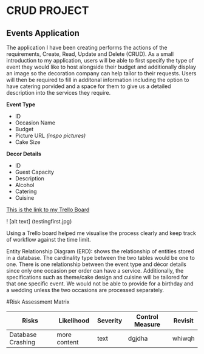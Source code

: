 # CRUD PROJECT
## Events Application
The application I have been creating performs the actions of the requirements, Create, Read, Update and Delete (CRUD). As a small introduction to my application, users will be able to first specify the type of event they would like to host alongside their budget and additionally display an image so the decoration company can help tailor to their requests. Users will then be required to fill in additonal information including the option to have catering porvided and a space for them to give us a detailed description into the services they require.

**Event Type**

- ID
- Occasion Name
- Budget
- Picture URL *(inspo pictures)*
- Cake Size

**Decor Details**

- ID
- Guest Capacity
- Description
- Alcohol
- Catering
- Cuisine

[This is the link to my Trello Board](https://www.bing.com/search?q=google&cvid=ccd89689877b4961851dde855cb873c2&aqs=edge.0.69i59j69i65j69i57j69i60j0j69i60j0.484j0j1&FORM=ANNTA9&PC=U531)

! [alt text] (testingfirst.jpg)



Using a Trello board helped me visualise the process clearly and keep track of workflow against the time limit.



Entity Relationship Diagram (ERD): shows the relationship of entities stored in a database. The cardinality type between the two tables would be one to one. There is one relationship between the event type and décor details since only one occasion per order can have a service. Additionally, the specifications such as theme/cake design and cuisine will be tailored for that one specific event. We would not be able to provide for a birthday and a wedding unless the two occasions are processed separately. 








#Risk Assessment Matrix


| Risks | Likelihood | Severity | Control Measure | Revisit |
| --- | --- | --- | --- | --- |
| Database Crashing | more content | text | dgjdha | whiwqh |
